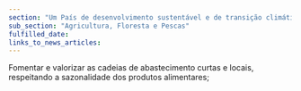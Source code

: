 ```yaml
---
section: "Um País de desenvolvimento sustentável e de transição climática"
sub_section: "Agricultura, Floresta e Pescas"
fulfilled_date:
links_to_news_articles:
---
```


Fomentar e valorizar as cadeias de abastecimento curtas e locais, respeitando a sazonalidade dos produtos alimentares;
